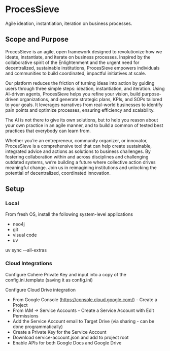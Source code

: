# ProcesSieve
Agile ideation, instantiation, iteration on business processes.

## Scope and Purpose

ProcesSieve is an agile, open framework designed to revolutionize how we ideate, instantiate, and iterate on business processes. Inspired by the collaborative spirit of the Enlightenment and the urgent need for decentralized, sustainable institutions, ProcesSieve empowers individuals and communities to build coordinated, impactful initiatives at scale.

Our platform reduces the friction of turning ideas into action by guiding users through three simple steps: ideation, instantiation, and iteration. Using AI-driven agents, ProcesSieve helps you refine your vision, build purpose-driven organizations, and generate strategic plans, KPIs, and SOPs tailored to your goals. It leverages narratives from real-world businesses to identify pain points and optimize processes, ensuring efficiency and scalability.

The AI is not there to give its own solutions, but to help you reason about your own practice in an agile manner, and to build a common of tested best practices that everybody can learn from.

Whether you’re an entrepreneur, community organizer, or innovator, ProcesSieve is a comprehensive tool that can help create sustainable, integrated advice and actions as solutions to business challenges. By fostering collaboration within and across disciplines and challenging outdated systems, we’re building a future where collective action drives meaningful change. Join us in reimagining institutions and unlocking the potential of decentralized, coordinated innovation.

## Setup

### Local 
From fresh OS, install the following system-level applications
- neo4j
- git
- visual code
- uv

uv sync --all-extras

### Cloud Integrations

Configure Cohere Private Key and input into a copy of the config.ini.template (saving it as config.ini)

Configure Cloud Drive integration

 - From Google Console (https://console.cloud.google.com/) - Create a Project
 - From IAM → Service Accounts - Create a Service Account with Edit Permissions 
 - Add the Service Account email to Target Drive (via sharing - can be done programmatically)
 - Create a Private Key for the Service Account
 - Download service-account.json and add to project root
 - Enable APIs for both Google Docs and Google Drive
